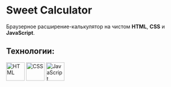 # Sweet Calculator

Браузерное расширение-калькулятор на чистом <b>HTML</b>, <b>CSS</b> и <b>JavaScript</b>.

## Технологии:

<div id="steck">
	<img src="https://cdn.jsdelivr.net/gh/devicons/devicon@latest/icons/html5/html5-original.svg"  width="50" height="50" alt="HTML" />
	<img src="https://cdn.jsdelivr.net/gh/devicons/devicon@latest/icons/css3/css3-original.svg" width="50" height="50" alt="CSS" />
	<img src="https://cdn.jsdelivr.net/gh/devicons/devicon@latest/icons/javascript/javascript-original.svg" width="50" height="50" alt="JavaScript" />
</div>